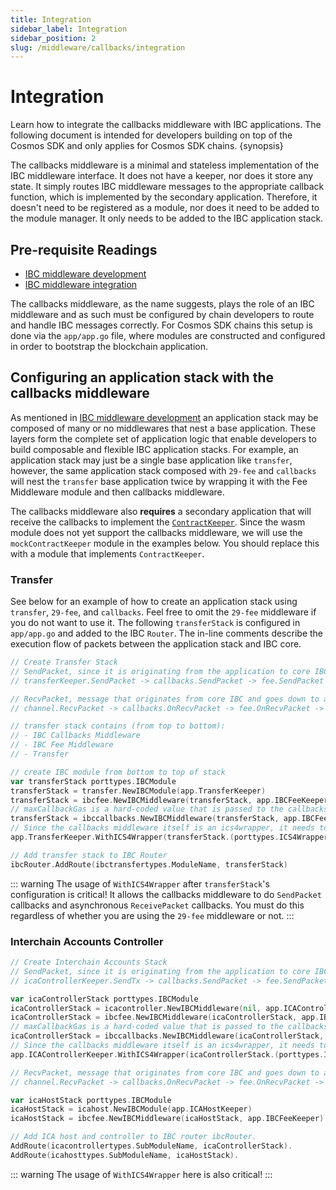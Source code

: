 ```yaml
---
title: Integration
sidebar_label: Integration
sidebar_position: 2
slug: /middleware/callbacks/integration
---
```


# Integration

Learn how to integrate the callbacks middleware with IBC applications. The following document is intended for developers building on top of the Cosmos SDK and only applies for Cosmos SDK chains. {synopsis}

The callbacks middleware is a minimal and stateless implementation of the IBC middleware interface. It does not have a keeper, nor does it store any state. It simply routes IBC middleware messages to the appropriate callback function, which is implemented by the secondary application. Therefore, it doesn't need to be registered as a module, nor does it need to be added to the module manager. It only needs to be added to the IBC application stack.

## Pre-requisite Readings

- [IBC middleware development](../../01-ibc/04-middleware/02-develop.md)
- [IBC middleware integration](../../01-ibc/04-middleware/03-integration.md)

The callbacks middleware, as the name suggests, plays the role of an IBC middleware and as such must be configured by chain developers to route and handle IBC messages correctly.
For Cosmos SDK chains this setup is done via the `app/app.go` file, where modules are constructed and configured in order to bootstrap the blockchain application.

## Configuring an application stack with the callbacks middleware

As mentioned in [IBC middleware development](../../01-ibc/04-middleware/02-develop.md) an application stack may be composed of many or no middlewares that nest a base application.
These layers form the complete set of application logic that enable developers to build composable and flexible IBC application stacks.
For example, an application stack may just be a single base application like `transfer`, however, the same application stack composed with `29-fee` and `callbacks` will nest the `transfer` base application twice by wrapping it with the Fee Middleware module and then callbacks middleware.

The callbacks middleware also **requires** a secondary application that will receive the callbacks to implement the [`ContractKeeper`](https://github.com/cosmos/ibc-go/blob/v7.3.0/modules/apps/callbacks/types/expected_keepers.go#L11-L83). Since the wasm module does not yet support the callbacks middleware, we will use the `mockContractKeeper` module in the examples below. You should replace this with a module that implements `ContractKeeper`.

### Transfer

See below for an example of how to create an application stack using `transfer`, `29-fee`, and `callbacks`. Feel free to omit the `29-fee` middleware if you do not want to use it.
The following `transferStack` is configured in `app/app.go` and added to the IBC `Router`.
The in-line comments describe the execution flow of packets between the application stack and IBC core.

```go
// Create Transfer Stack
// SendPacket, since it is originating from the application to core IBC:
// transferKeeper.SendPacket -> callbacks.SendPacket -> fee.SendPacket -> channel.SendPacket

// RecvPacket, message that originates from core IBC and goes down to app, the flow is the other way
// channel.RecvPacket -> callbacks.OnRecvPacket -> fee.OnRecvPacket -> transfer.OnRecvPacket

// transfer stack contains (from top to bottom):
// - IBC Callbacks Middleware
// - IBC Fee Middleware
// - Transfer

// create IBC module from bottom to top of stack
var transferStack porttypes.IBCModule
transferStack = transfer.NewIBCModule(app.TransferKeeper)
transferStack = ibcfee.NewIBCMiddleware(transferStack, app.IBCFeeKeeper)
// maxCallbackGas is a hard-coded value that is passed to the callbacks middleware
transferStack = ibccallbacks.NewIBCMiddleware(transferStack, app.IBCFeeKeeper, app.MockContractKeeper, maxCallbackGas)
// Since the callbacks middleware itself is an ics4wrapper, it needs to be passed to the transfer keeper
app.TransferKeeper.WithICS4Wrapper(transferStack.(porttypes.ICS4Wrapper))

// Add transfer stack to IBC Router
ibcRouter.AddRoute(ibctransfertypes.ModuleName, transferStack)
```

::: warning
The usage of `WithICS4Wrapper` after `transferStack`'s configuration is critical! It allows the callbacks middleware to do `SendPacket` callbacks and asynchronous `ReceivePacket` callbacks. You must do this regardless of whether you are using the `29-fee` middleware or not.
:::

### Interchain Accounts Controller

```go
// Create Interchain Accounts Stack
// SendPacket, since it is originating from the application to core IBC:
// icaControllerKeeper.SendTx -> callbacks.SendPacket -> fee.SendPacket -> channel.SendPacket

var icaControllerStack porttypes.IBCModule
icaControllerStack = icacontroller.NewIBCMiddleware(nil, app.ICAControllerKeeper)
icaControllerStack = ibcfee.NewIBCMiddleware(icaControllerStack, app.IBCFeeKeeper)
// maxCallbackGas is a hard-coded value that is passed to the callbacks middleware
icaControllerStack = ibccallbacks.NewIBCMiddleware(icaControllerStack, app.IBCFeeKeeper, app.MockContractKeeper, maxCallbackGas)
// Since the callbacks middleware itself is an ics4wrapper, it needs to be passed to the ica controller keeper
app.ICAControllerKeeper.WithICS4Wrapper(icaControllerStack.(porttypes.ICS4Wrapper))

// RecvPacket, message that originates from core IBC and goes down to app, the flow is:
// channel.RecvPacket -> callbacks.OnRecvPacket -> fee.OnRecvPacket -> icaHost.OnRecvPacket

var icaHostStack porttypes.IBCModule
icaHostStack = icahost.NewIBCModule(app.ICAHostKeeper)
icaHostStack = ibcfee.NewIBCMiddleware(icaHostStack, app.IBCFeeKeeper)

// Add ICA host and controller to IBC router ibcRouter.
AddRoute(icacontrollertypes.SubModuleName, icaControllerStack).
AddRoute(icahosttypes.SubModuleName, icaHostStack).
```

::: warning
The usage of `WithICS4Wrapper` here is also critical!
:::

